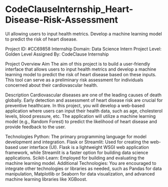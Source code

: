 # CodeClauseInternship_Heart-Disease-Risk-Assessment
UI allowing users to input health metrics. Develop a machine learning model to predict the risk of heart disease.


Project ID: #CC69858
Internship Domain: Data Science Intern
Project Level: Golden Level
Assigned By: CodeClause Internship

Project Overview
Aim
The aim of this project is to build a user-friendly interface that allows users to input health metrics and develop a machine learning model to predict the risk of heart disease based on these inputs. This tool can serve as a preliminary risk assessment for individuals concerned about their cardiovascular health.

Description
Cardiovascular diseases are one of the leading causes of death globally. Early detection and assessment of heart disease risk are crucial for preventive healthcare. In this project, you will develop a web-based application where users can input their health data, such as age, cholesterol levels, blood pressure, etc. The application will utilize a machine learning model (e.g., Random Forest) to predict the likelihood of heart disease and provide feedback to the user.

Technologies
Python: The primary programming language for model development and integration.
Flask or Streamlit: Used for creating the web-based user interface (UI). Flask is a lightweight WSGI web application framework, while Streamlit is a faster option for building data science applications.
Scikit-Learn: Employed for building and evaluating the machine learning model.
Additional Technologies: You are encouraged to integrate other technologies or libraries as needed, such as Pandas for data manipulation, Matplotlib or Seaborn for data visualization, and advanced machine learning libraries like XGBoost.
